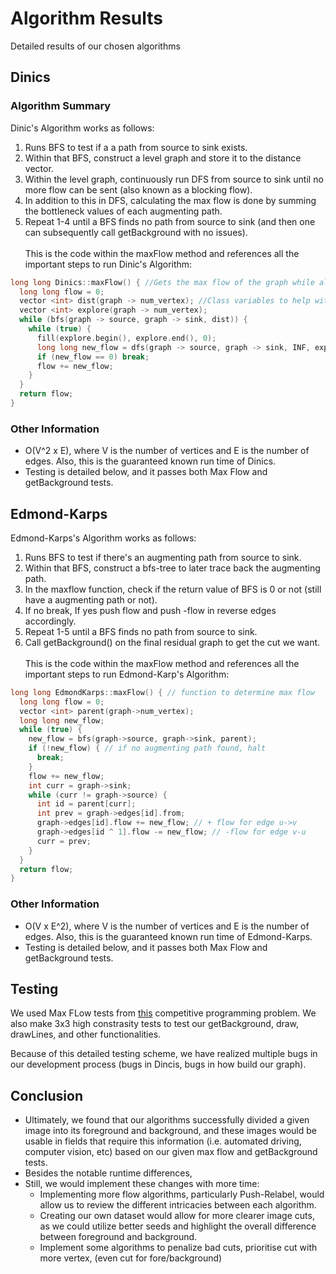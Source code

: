 # Algorithm Results
Detailed results of our chosen algorithms

## Dinics

### Algorithm Summary
Dinic's Algorithm works as follows: <br/>
1. Runs BFS to test if a a path from source to sink exists.
2. Within that BFS, construct a level graph and store it to the distance vector.
3. Within the level graph, continuously run DFS from source to sink until no more flow can be sent (also known as a blocking flow).
4. In addition to this in DFS, calculating the max flow is done by summing the bottleneck values of each augmenting path. 
5. Repeat 1-4 until a BFS finds no path from source to sink (and then one can subsequently call getBackground with no issues). <br/> <br/>
This is the code within the maxFlow method and references all the important steps to run Dinic's Algorithm: 
```cpp
long long Dinics::maxFlow() { //Gets the max flow of the graph while also running the algorithm
  long long flow = 0;
  vector <int> dist(graph -> num_vertex); //Class variables to help with computing
  vector <int> explore(graph -> num_vertex); 
  while (bfs(graph -> source, graph -> sink, dist)) {
    while (true) { 
      fill(explore.begin(), explore.end(), 0);
      long long new_flow = dfs(graph -> source, graph -> sink, INF, explore, dist); //Calculating the flow
      if (new_flow == 0) break;
      flow += new_flow;
    }
  }
  return flow;
}
```
### Other Information
* O(V^2 x E), where V is the number of vertices and E is the number of edges. Also, this is the guaranteed known run time of Dinics.
* Testing is detailed below, and it passes both Max Flow and getBackground tests.

## Edmond-Karps

Edmond-Karps's Algorithm works as follows: <br/>
1. Runs BFS to test if there's an augmenting path from source to sink.
2. Within that BFS, construct a bfs-tree to later trace back the augmenting path.
4. In the maxflow function, check if the return value of BFS is 0 or not (still have a augmenting path or not).
5. If no break, If yes push flow and push -flow in reverse edges accordingly.
6. Repeat 1-5 until a BFS finds no path from source to sink.
7. Call getBackground() on the final residual graph to get the cut we want.
<br/> <br/>
This is the code within the maxFlow method and references all the important steps to run Edmond-Karp's Algorithm: 
```cpp
long long EdmondKarps::maxFlow() { // function to determine max flow
  long long flow = 0;
  vector <int> parent(graph->num_vertex);
  long long new_flow;
  while (true) {
    new_flow = bfs(graph->source, graph->sink, parent);
    if (!new_flow) { // if no augmenting path found, halt
      break;
    }
    flow += new_flow;
    int curr = graph->sink;
    while (curr != graph->source) {
      int id = parent[curr];
      int prev = graph->edges[id].from;
      graph->edges[id].flow += new_flow; // + flow for edge u->v
      graph->edges[id ^ 1].flow -= new_flow; // -flow for edge v-u 
      curr = prev;
    }
  }
  return flow;
}
```
### Other Information
* O(V x E^2), where V is the number of vertices and E is the number of edges. Also, this is the guaranteed known run time of Edmond-Karps.
* Testing is detailed below, and it passes both Max Flow and getBackground tests.

## Testing
We used Max FLow tests from [this](https://cses.fi/problemset/task/1694/) competitive programming problem.
We also make 3x3 high constrasity tests to test our getBackground, draw, drawLines, and other functionalities. 

Because of this detailed testing scheme, we have realized multiple bugs in our development process (bugs in Dincis, bugs in how build our graph).

## Conclusion 

* Ultimately, we found that our algorithms successfully divided a given image into its foreground and background, and these images would be usable in fields that require this information (i.e. automated driving, computer vision, etc) based on our given max flow and getBackground tests. 
* Besides the notable runtime differences, 
* Still, we would implement these changes with more time: 
  * Implementing more flow algorithms, particularly Push-Relabel, would allow us to review the different intricacies between each algorithm. 
  * Creating our own dataset would allow for more clearer image cuts, as we could utilize better seeds and highlight the overall difference between foreground and background. 
  * Implement some algorithms to penalize bad cuts, prioritise cut with more vertex, (even cut for fore/background)
